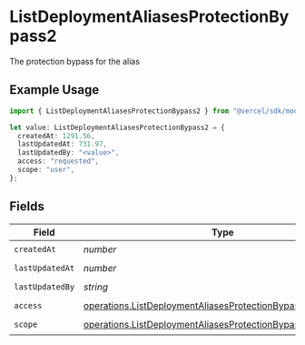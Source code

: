 # ListDeploymentAliasesProtectionBypass2

The protection bypass for the alias

## Example Usage

```typescript
import { ListDeploymentAliasesProtectionBypass2 } from "@vercel/sdk/models/operations/listdeploymentaliases.js";

let value: ListDeploymentAliasesProtectionBypass2 = {
  createdAt: 1291.56,
  lastUpdatedAt: 731.97,
  lastUpdatedBy: "<value>",
  access: "requested",
  scope: "user",
};
```

## Fields

| Field                                                                                                                                        | Type                                                                                                                                         | Required                                                                                                                                     | Description                                                                                                                                  |
| -------------------------------------------------------------------------------------------------------------------------------------------- | -------------------------------------------------------------------------------------------------------------------------------------------- | -------------------------------------------------------------------------------------------------------------------------------------------- | -------------------------------------------------------------------------------------------------------------------------------------------- |
| `createdAt`                                                                                                                                  | *number*                                                                                                                                     | :heavy_check_mark:                                                                                                                           | N/A                                                                                                                                          |
| `lastUpdatedAt`                                                                                                                              | *number*                                                                                                                                     | :heavy_check_mark:                                                                                                                           | N/A                                                                                                                                          |
| `lastUpdatedBy`                                                                                                                              | *string*                                                                                                                                     | :heavy_check_mark:                                                                                                                           | N/A                                                                                                                                          |
| `access`                                                                                                                                     | [operations.ListDeploymentAliasesProtectionBypassAccess](../../models/operations/listdeploymentaliasesprotectionbypassaccess.md)             | :heavy_check_mark:                                                                                                                           | N/A                                                                                                                                          |
| `scope`                                                                                                                                      | [operations.ListDeploymentAliasesProtectionBypassAliasesScope](../../models/operations/listdeploymentaliasesprotectionbypassaliasesscope.md) | :heavy_check_mark:                                                                                                                           | N/A                                                                                                                                          |